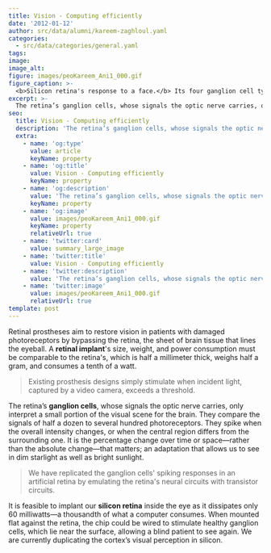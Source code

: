 ```yaml
---
title: Vision - Computing efficiently
date: '2012-01-12'
author: src/data/alumni/kareem-zaghloul.yaml
categories:
  - src/data/categories/general.yaml
tags:
image:
image_alt:
figure: images/peoKareem_Ani1_000.gif
figure_caption: >-
  <b>Silicon retina's response to a face.</b> Its four ganglion cell types (color-coded) spike where there is spatial contrast (red for dark; green for light) or when there is temporal change (blue for increase; yellow for decrease). The reconstructed video is shown above. [Kareem Zaghloul 2004]
excerpt: >-
  The retina’s ganglion cells, whose signals the optic nerve carries, only interpret a small portion of the visual scene for the brain.
seo:
  title: Vision - Computing efficiently
  description: 'The retina’s ganglion cells, whose signals the optic nerve carries, only interpret a small portion of the visual scene for the brain.'
  extra:
    - name: 'og:type'
      value: article
      keyName: property
    - name: 'og:title'
      value: Vision - Computing efficiently
      keyName: property
    - name: 'og:description'
      value: 'The retina’s ganglion cells, whose signals the optic nerve carries, only interpret a small portion of the visual scene for the brain.'
      keyName: property
    - name: 'og:image'
      value: images/peoKareem_Ani1_000.gif
      keyName: property
      relativeUrl: true
    - name: 'twitter:card'
      value: summary_large_image
    - name: 'twitter:title'
      value: Vision - Computing efficiently
    - name: 'twitter:description'
      value: 'The retina’s ganglion cells, whose signals the optic nerve carries, only interpret a small portion of the visual scene for the brain.'
    - name: 'twitter:image'
      value: images/peoKareem_Ani1_000.gif
      relativeUrl: true
template: post
---
```

Retinal prostheses aim to restore vision in patients with damaged photoreceptors by bypassing the retina, the sheet of brain tissue that lines the eyeball. A **retinal implant**'s size, weight, and power consumption must be comparable to the retina's, which is half a millimeter thick, weighs half a gram, and consumes a tenth of a watt.

> Existing prosthesis designs simply stimulate when incident light, captured by a video camera, exceeds a threshold.

The retina’s **ganglion cells**, whose signals the optic nerve carries, only interpret a small portion of the visual scene for the brain. They compare the signals of half a dozen to several hundred photoreceptors. They spike when the overall intensity changes, or when the central region differs from the surrounding one. It is the percentage change over time or space—rather than the absolute change—that matters; an adaptation that allows us to see in dim starlight as well as bright sunlight.

> We have replicated the ganglion cells' spiking responses in an artificial retina by emulating the retina's neural circuits with transistor circuits.

It is feasible to implant our **silicon retina** inside the eye as it dissipates only 60 milliwatts—a thousandth of what a computer consumes. When mounted flat against the retina, the chip could be wired to stimulate healthy ganglion cells, which lie near the surface, allowing a blind patient to see again. We are currently duplicating the cortex’s visual perception in silicon.
